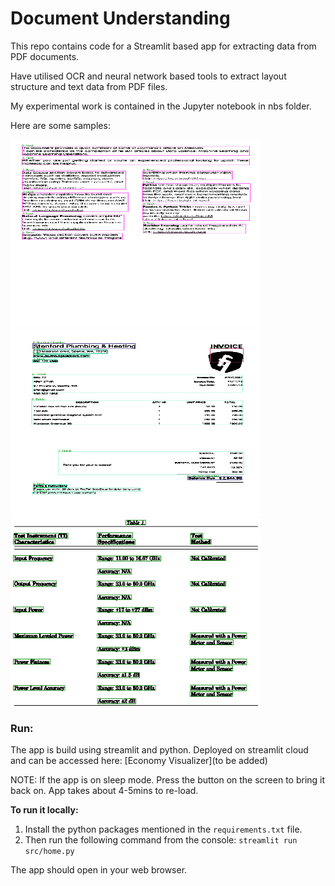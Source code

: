 # Document Understanding
 
This repo contains code for a Streamlit based app for extracting data from  PDF documents. 

Have utilised OCR and neural network based tools to extract layout structure and text data from PDF files.

My experimental work is contained in the Jupyter notebook in nbs folder.

Here are some samples:

<img src="assets/samples/d.pdf_result.png" width="400" height="300"/>
<!-- ![Sample images!](/imgs/country_page.png) -->


<img src="assets/samples/e.pdf_result.png" width="400" height="300" />
<!-- ![Screenshot of the World Bank API page!](/imgs/world_bank_page.png) -->
<img src="assets/samples/g_page1_table0_cells.png" width="400" height="300" />


### Run:
The app is build using streamlit and python. Deployed on streamlit cloud and can be accessed here: [Economy Visualizer](to be added)

NOTE: If the app is on sleep mode. Press the button on the screen to bring it back on. App takes about 4-5mins to re-load.

**To run it locally:**
1. Install the python packages mentioned in the `requirements.txt` file. 
2. Then run the following command from the console: `streamlit run src/home.py`

The app should open in your web browser.

